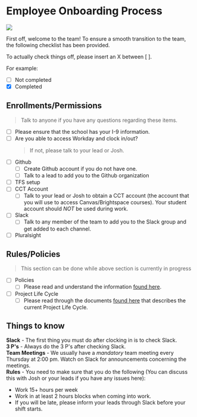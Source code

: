 # Employee Onboarding Process

![](https://media.giphy.com/media/l0HlHFRbmaZtBRhXG/giphy.gif)

First off, welcome to the team! To ensure a smooth transition to the team, the following checklist has been provided.

To actually check things off, please insert an X between [ ].

For example:
- [ ] Not completed
- [X] Completed

## Enrollments/Permissions

> Talk to anyone if you have any questions regarding these items.

- [ ] Please ensure that the school has your I-9 information.
- [ ] Are you able to access Workday and clock in/out? 
  > If not, please talk to your lead or Josh.
- [ ] Github
  - [ ] Create Github account if you do not have one.
  - [ ] Talk to a lead to add you to the Github organization
- [ ] TFS setup
- [ ] CCT Account
  - [ ] Talk to your lead or Josh to obtain a CCT account (the account that you will use to access Canvas/Brightspace courses). Your student account should *NOT* be used during work. 
- [ ] Slack
  - [ ] Talk to any member of the team to add you to the Slack group and get added to each channel.
- [ ] Pluralsight

## Rules/Policies
> This section can be done while above section is currently in progress

- [ ] Policies
  - [ ] Please read and understand the information [found here](https://github.com/byuitechops/for-the-strength-of-developers/tree/master/Handbook/2.%20Policies%20and%20Standards).
- [ ] Project Life Cycle
  - [ ] Please read through the documents [found here](https://github.com/byuitechops/for-the-strength-of-developers/tree/master/Handbook/3.%20Project%20Life%20Cycle) that describes the current Project Life Cycle.
  
## Things to know
**Slack** - The first thing you must do after clocking in is to check Slack.<br/>
**3 P's** - Always do the 3 P's after checking Slack.<br/>
**Team Meetings** - We usually have a *mandatory* team meeting every Thursday at 2:00 pm. Watch on Slack for announcements concerning the meetings.<br/>
**Rules** - You need to make sure that you do the following (You can discuss this with Josh or your leads if you have any issues here):
- Work 15+ hours per week
- Work in at least 2 hours blocks when coming into work. 
- If you will be late, please inform your leads through Slack before your shift starts.
